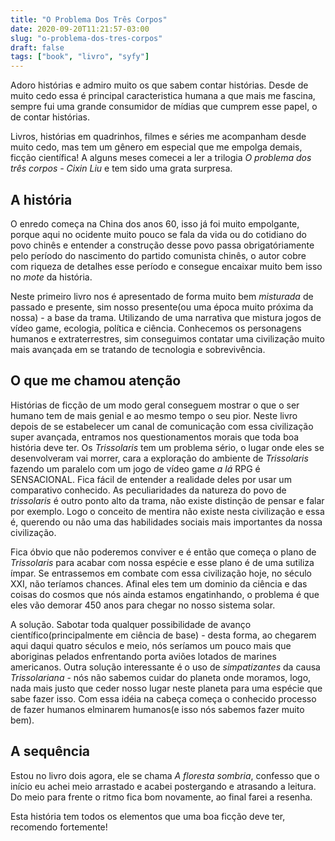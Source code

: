 ```yaml
---
title: "O Problema Dos Três Corpos"
date: 2020-09-20T11:21:57-03:00
slug: "o-problema-dos-tres-corpos"
draft: false
tags: ["book", "livro", "syfy"]
---
```

Adoro histórias e admiro muito os que sabem contar histórias. Desde de muito cedo essa é principal caracteristica humana a que mais me fascina, sempre fui uma grande consumidor de mídias que cumprem esse papel, o de contar histórias.

Livros, histórias em quadrinhos, filmes e séries me acompanham desde muito cedo, mas tem um gênero em especial que me empolga demais, ficção científica!
A alguns meses comecei a ler a trilogia *O problema dos três corpos - Cixin Liu* e tem sido uma grata surpresa.

## A história
O enredo começa na China dos anos 60, isso já foi muito empolgante, porque aqui no ocidente muito pouco se fala da vida ou do cotidiano do povo chinês e entender a construção desse povo passa obrigatóriamente pelo período do nascimento do partido comunista chinês, o autor cobre com riqueza de detalhes esse período e consegue encaixar muito bem isso no *mote* da história.

Neste primeiro livro nos é apresentado de forma muito bem *misturada* de passado e presente, sim nosso presente(ou uma época muito próxima da nossa) - a base da trama. Utilizando de uma narrativa que mistura jogos de vídeo game, ecologia, política e ciência. Conhecemos os personagens humanos e extraterrestres, sim conseguimos contatar uma civilização muito mais avançada em se tratando de tecnologia e sobrevivência.

## O que me chamou atenção
Histórias de ficção de um modo geral conseguem mostrar o que o ser humano tem de mais genial e ao mesmo tempo o seu pior. Neste livro depois de se estabelecer um canal de comunicação com essa civilização super avançada, entramos nos questionamentos morais que toda boa história deve ter. Os *Trissolaris* tem um problema sério, o lugar onde eles se desenvolveram vai morrer, cara a exploração do ambiente de *Trissolaris* fazendo um paralelo com um jogo de vídeo game *a lá* RPG é SENSACIONAL. Fica fácil de entender a realidade deles por usar um comparativo conhecido. As peculiaridades da natureza do povo de *trissolaris* é outro ponto alto da trama, não existe distinção de pensar e falar por exemplo. Logo o conceito de mentira não existe nesta civilização e essa é, querendo ou não uma das habilidades sociais mais importantes da nossa civilização.

Fica óbvio que não poderemos conviver e é então que começa o plano de *Trissolaris* para acabar com nossa espécie e esse plano é de uma sutiliza ímpar. Se entrassemos em combate com essa civilização hoje, no século XXI, não teríamos chances. Afinal eles tem um dominio da ciência e das coisas do cosmos que nós ainda estamos engatinhando, o problema é que eles vão demorar 450 anos para chegar no nosso sistema solar.

A solução. Sabotar toda qualquer possibilidade de avanço científico(principalmente em ciência de base) - desta forma, ao chegarem aqui daqui quatro séculos e meio, nós seríamos um pouco mais que aboriginas pelados enfrentando porta aviões lotados de marines americanos. Outra solução interessante é o uso de *simpatizantes* da causa *Trissolariana* - nós não sabemos cuidar do planeta onde moramos, logo, nada mais justo que ceder nosso lugar neste planeta para uma espécie que sabe fazer isso. Com essa idéia na cabeça começa o conhecido processo de fazer humanos elminarem humanos(e isso nós sabemos fazer muito bem).

## A sequência
Estou no livro dois agora, ele se chama *A floresta sombria*, confesso que o início eu achei meio arrastado e acabei postergando e atrasando a leitura. Do meio para frente o ritmo fica bom novamente, ao final farei a resenha.

Esta história tem todos os elementos que uma boa ficção deve ter, recomendo fortemente!
